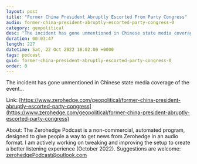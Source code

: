 ```yaml
---
layout: post
title: "Former China President Abruptly Escorted From Party Congress"
audio: former-china-president-abruptly-escorted-party-congress-0
category: geopolitical
desc: "The incident has gone unmentioned in Chinese state media coverage of the event..."
duration: 00:03:47
length: 227
datetime: Sat, 22 Oct 2022 18:02:00 +0000
tags: podcast
guid: former-china-president-abruptly-escorted-party-congress-0
order: 0
---
```

The incident has gone unmentioned in Chinese state media coverage of the event...

Link: [https://www.zerohedge.com/geopolitical/former-china-president-abruptly-escorted-party-congress](https://www.zerohedge.com/geopolitical/former-china-president-abruptly-escorted-party-congress)

About: The Zerohedge Podcast is a non-commercial, automated program, designed to give people a way to get news from Zerohedge in an audio format.  I am actively working on tweaking and improving the setup to create a better listening experience (October 2022).  Suggestions are welcome: [zerohedgePodcast@outlook.com](mailto:zerohedgePodcast@outlook.com)